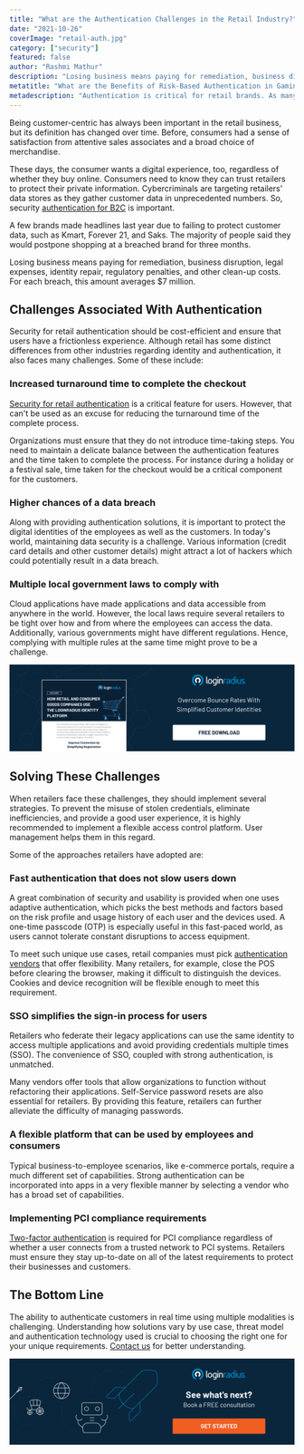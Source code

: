```yaml
---
title: "What are the Authentication Challenges in the Retail Industry?"
date: "2021-10-26"
coverImage: "retail-auth.jpg"
category: ["security"]
featured: false 
author: "Rashmi Mathur"
description: "Losing business means paying for remediation, business disruption, legal expenses, identity repair, regulatory penalties, and other clean-up costs. Although retail has some distinct differences from other industries regarding identity and authentication, it also faces many challenges."
metatitle: "What are the Benefits of Risk-Based Authentication in Gaming"
metadescription: "Authentication is critical for retail brands. As many retailers expand, they are beginning to face global security concerns such as the lack of secure authentication."
---
```


Being customer-centric has always been important in the retail business, but its definition has changed over time. Before, consumers had a sense of satisfaction from attentive sales associates and a broad choice of merchandise. 

These days, the consumer wants a digital experience, too, regardless of whether they buy online. Consumers need to know they can trust retailers to protect their private information. Cybercriminals are targeting retailers' data stores as they gather customer data in unprecedented numbers. So, security [authentication for B2C](https://www.loginradius.com/b2c-identity/) is important.

A few brands made headlines last year due to failing to protect customer data, such as Kmart, Forever 21, and Saks. The majority of people said they would postpone shopping at a breached brand for three months. 

Losing business means paying for remediation, business disruption, legal expenses, identity repair, regulatory penalties, and other clean-up costs. For each breach, this amount averages $7 million.


## Challenges Associated With Authentication

Security for retail authentication should be cost-efficient and ensure that users have a frictionless experience. Although retail has some distinct differences from other industries regarding identity and authentication, it also faces many challenges. Some of these include:


### **Increased turnaround time to complete the checkout**

[Security for retail authentication](https://www.loginradius.com/blog/fuel/improve-ecommerce-store-security/) is a critical feature for users. However, that can't be used as an excuse for reducing the turnaround time of the complete process. 

Organizations must ensure that they do not introduce time-taking steps. You need to maintain a delicate balance between the authentication features and the time taken to complete the process. For instance during a holiday or a festival sale, time taken for the checkout would be a critical component for the customers. 


### **Higher chances of a data breach**

Along with providing authentication solutions, it is important to protect the digital identities of the employees as well as the customers. In today's world, maintaining data security is a challenge. Various information (credit card details and other customer details) might attract a lot of hackers which could potentially result in a data breach.


### **Multiple local government laws to comply with**

Cloud applications have made applications and data accessible from anywhere in the world. However, the local laws require several retailers to be tight over how and from where the employees can access the data. Additionally, various governments might have different regulations. Hence, complying with multiple rules at the same time might prove to be a challenge. 

[![retail-ciam](retail-ciam.png)](https://www.loginradius.com/resource/how-retail-and-consumer-goods-companies-use-loginradius-identity-solution/)


## Solving These Challenges

When retailers face these challenges, they should implement several strategies. To prevent the misuse of stolen credentials, eliminate inefficiencies, and provide a good user experience, it is highly recommended to implement a flexible access control platform. User management helps them in this regard. 

Some of the approaches retailers have adopted are:


###  **Fast authentication that does not slow users down** 

A great combination of security and usability is provided when one uses adaptive authentication, which picks the best methods and factors based on the risk profile and usage history of each user and the devices used. A one-time passcode (OTP) is especially useful in this fast-paced world, as users cannot tolerate constant disruptions to access equipment.

To meet such unique use cases, retail companies must pick [authentication vendors](https://www.loginradius.com/industry-retail-and-ecommerce/) that offer flexibility. Many retailers, for example, close the POS before clearing the browser, making it difficult to distinguish the devices. Cookies and device recognition will be flexible enough to meet this requirement.

 


### **SSO simplifies the sign-in process for users**

Retailers who federate their legacy applications can use the same identity to access multiple applications and avoid providing credentials multiple times (SSO). The convenience of SSO, coupled with strong authentication, is unmatched. 

Many vendors offer tools that allow organizations to function without refactoring their applications. Self-Service password resets are also essential for retailers. By providing this feature, retailers can further alleviate the difficulty of managing passwords.


### **A flexible platform that can be used by employees and consumers**

Typical business-to-employee scenarios, like e-commerce portals, require a much different set of capabilities. Strong authentication can be incorporated into apps in a very flexible manner by selecting a vendor who has a broad set of capabilities.


### **Implementing PCI compliance requirements**

[Two-factor authentication](https://www.loginradius.com/resource/loginradius-ciam-two-factor-authentication/+) is required for PCI compliance regardless of whether a user connects from a trusted network to PCI systems. Retailers must ensure they stay up-to-date on all of the latest requirements to protect their businesses and customers. 


## The Bottom Line 

The ability to authenticate customers in real time using multiple modalities is challenging. Understanding how solutions vary by use case, threat model and authentication technology used is crucial to choosing the right one for your unique requirements. [Contact us](https://www.loginradius.com/contact-sales) for better understanding. 

[![book-a-demo](book-a-demo.png)](https://www.loginradius.com/book-a-demo/)